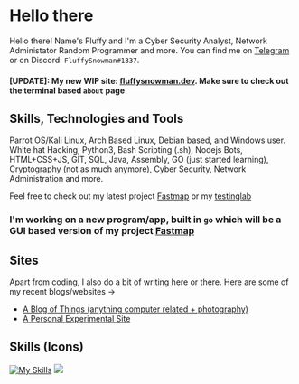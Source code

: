 # Hello there

Hello there! Name's Fluffy and I'm a Cyber Security Analyst, Network Administator Random Programmer and more. You can find me on <a target="_blank" rel="me" href="https://t.me/FluffySnowman">Telegram</a> or on Discord: `FluffySnowman#1337`.

#### [UPDATE]: My new WIP site: [fluffysnowman.dev](https://fluffysnowman.dev). Make sure to check out the terminal based `about` page

## Skills, Technologies and Tools

Parrot OS/Kali Linux, Arch Based Linux, Debian based, and Windows user. White hat Hacking, Python3, Bash Scripting (.sh), Nodejs Bots, HTML+CSS+JS, GIT, SQL, Java, Assembly, GO (just started learning), Cryptography (not as much anymore), Cyber Security, Network Administration and more.

Feel free to check out my latest project [Fastmap](https://github.com/FluffySnowman/fastmap) or my [testinglab](https://github.com/FluffySnowman/testinglab)
### I'm working on a new program/app, built in `go` which will be a GUI based version of my project [Fastmap](https://github.com/FluffySnowman/fastmap)

## Sites

Apart from coding, I also do a bit of writing here or there. Here are some of my recent blogs/websites ->

- [A Blog of Things (anything computer related + photography)](https://fluffysnowman.github.io)
- [A Personal Experimental Site](https://fluffysnowman.dev)
<!-- - [The Point is there ain't No Point (A blog about mental illness and how to deal with it + some interesting experiences)](https://thatoneschizo.blogspot.com) -->


## Skills (Icons)

[![My Skills](https://skillicons.dev/icons?i=js,html,css,py,bash,nodejs,git,java,go,postman,powershell,ableton,discord,electron,gitlab,linux,neovim,vim,vscode)](https://skillicons.dev) ![](https://komarev.com/ghpvc/?username=FluffySnowman) 





[//]: < ## Github Stats >

[//]: <  [![Top Langs](https://github-readme-stats.vercel.app/api/top-langs/?username=FluffySnowman)](https://github.com/anuraghazra/github-readme-stats) ![Fluffy's GitHub stats](https://github-readme-stats.vercel.app/api?username=FLuffySnowman&show_icons=true&theme=radical) >

